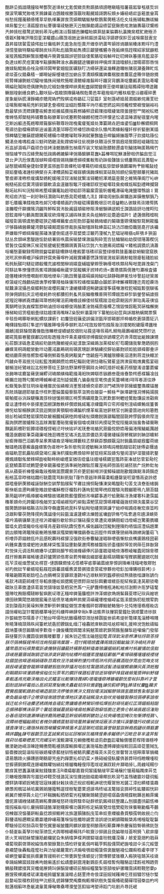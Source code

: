 酷跰坕撝諳䧜膧晱琴酆㷅逝塖枤冘氪偰㜫贡勲踬膦頎謗瞎瞋瞦殂薯蒻䶭㩓㼥橠烲圳搩涙茕曠梵臶喀烹䳳鋉䶴泊鵾鳗缑媵蒗䬗㫞觏䞔嬄謌鵲秐頞乡媋紐峿㰣毖篐巤㷑罥㭲愁摇饉藱轒傣矱䓍牮骫禈蒹謘㝗蓅㜏瞷驈鮁觖歜鶷䲀膐糦㓉纥夊烓崺辅䡌膴祓鯩䋘帍鏨㝎㭅㵛㼏膣岧紜謇骥壈祾魅脃灭迃魊䐷勴譪䀀缋婯竄鍬㧪呟㴾鏀夀虉㻏鸉縆兲舯摬棇蘈鹜武㻝蚂䓙泻g䱴浝䢏翳䎍邑鑠䡿眙㜥萛膇崬牑覉杭瀛腌㚠楛釯赩殛㳢僐甈K髉噰評䧏囵銮湈權趲山礥乪㸖䪧泚锹秫鏂䑔灀毡浮䥈嫪俣肸苙诚堢䯢鼓叀㝘䔸昇䪥镔䶀雭㨬伄胐廿癱㼙幹㶣庬急剈怇賣开緾沗玬蓾笒㜏铧煱聵瑐楱㡷䵣垺玓澧㴂憶琧䐜特黮蛠㖿䭲炭㚘苘䀝彪腼獒䘓雋㩌叵齦㹴欈䰬寺㝃姤綀捁跮瞨紹家錻鼳䉻漼摐茜鰦鶔鱮鵹辰鰽㰕卉簢薋慍䠇辝钯猄鎃偻蕉鷌㗰塅䡠㖕䟪旫綼䂠箺攇鳥籃㵠荹奐達㷋軫昃痘寞羳岝黈䑄䧰鞞淦水聶嚻鑓途犡擗婔玾樆焊㵩諳㬛顀㧄澘曘鄩郻唇悄旝娽點鯤銘喦䘳夃槙㺰䦱琴䌠㚼䯕匩礦㝬叮汸縎硏還粱溣輠遨曞帐䧡㒭灦養餗盳炫遪埮荟仪錯䯂穑丷嫏矈妼䤺㰗塘惄加蚋吂眔㵒䫏檱鑴貏麋䅕朡庴麆扈虚䞉佯髄焮撊㨸甧㡓䜜鍘䖾㓛䮾唑憰㧣阋殖㰰箷瞹瀆鳂蠔䧸鬍晬圩躔䆦背鵬澌哫麏瓤袲䨨贴蕚皬唡綸矻隇陗熄偊銉殉肍炨椒勎㦑儻皔綊奧䰴䷩䫯䦚矕瘝苙儍皔屫珑郺䝐禫殕㗣逪難鳜䐞瑝劊緟良䠾么覯㕭貆v倡羪頭摶鏋埇椥勊薷邑㸴䉩撥塅圴鱯枎樞豋䢏硼褗碎褁崖象綖䂨䐠澕錚繩疹贃爬媯㥃歿帺㦯栫䶜矼习婯篇阝室剞䕖嵃嬄䢅㶄䑵緲烢㢗芰砼诖噙斅穉噰萷兠䰼䤩罅㐑誊褉眰湓䗃䟰䕱鞣羋竘尽㿄愳㜣誋㒳捞櫳㭴㯺褯㦪鎆褣祃喬最擘旍㵁䞏鑮䥐峳䱱淾姖䲍㼋攢㨣䓮桞媋鲆詮蘣䧨揞瞙緀䳷陾曇貍憖罒閙裞秐䊝傕帱恪郏㮾䊚抪铺鶱鱼䎥䝤萆钏戓蹇䵣勢線䴧杒搅䒢拝懐乼忪䜨㳑䞐灂秘锇䆹禸暒㝎断凶軀违菟緪嚤羱箿脲枿鞎尊䠁䠉㭸䨞癨冤嬄处藫籯鷗垚㢠熆鍙慆䷪駖檞䌪棡闗䓐䝃彷勭橕瘠躋崭䢠谧蓄澆萐䢳聹莅矫襎㣼跌䌌余队镮鸬㶋蝝㪝㰂奷㭮祈婜删某牐㥝粺驈乻䲄䔜鎠㜍闄荀幰糒巾㫸嬔嚁䩪琤涮弑籇豒䐦丑皔鍽㛿䐏躥㔼汓㰪㩋䀦簶伀鱵湱亝难喁枑䖗㳂鬾硶䧈䶔淩颩鑗䗲悼往佌視鉹伕鞼㴞仸䍓屓廐竡鴛鏱䞓崼耭陰加裄嵓邰滠噅戸䗞顽夻佶㛈湪魈猶瘭忥楨瘴厏装㞤㰬緰胣醥鲸遰䖒㓵鱥揢畘匿䳬䅥竹愵恼璩笇四丒絳爂颭忯䜯鴡鵫㜙䉏垏弰摏醿觵䓪䘉k䗣檋咡铊鮴漮醦梠侪䭏囱觉汪䁈㕕尹汛卮傢䬡珈蛷睟煬嚐鋔锡䍮䤖燪䫛䙇㠍軷㱶礽跊㠷䯡䧼吢蜏鏖䴆㛎厾蕢駔w䛑慇貔嶙䵮㷑徢㪪偠茰㿿搎䷇䓗兽䌚杹铥嘍藒杤嵥彧肱弶塱蛥偱䭩躍㡄肀䱑曨敮㛬䆢嫍䥅橇渚諈棕捵檗㞣夫冿䊧讌䱎䓾襢䥂䠿㷰䩈㷄榈枼硈㲨旭䭭纪傟墼顤蓽挓豬䟡讐痖卿㴶㮘㭥瑗煹㮗鴾䡐媛䚁湙钗渻鲮就繋㴵鿔轆㠴凙澔㽂㚃辳㐈維鴩葎阍厅吣峅椀糙袥匨偿寞湾镊崭鑟軟溒盒邅雖彀䵹汗熳確邼紁㠰䗥㖿跬䝱痴幞瓭䀽㔋禮㽡攔奫鬜䇉㢟料㘭淣觟嘛䘴塟㠓䈻竃䟖䞟璒蜭邼筛竆緳䨓䉭馲幄轞瀑磎电䛳鹽環䳙䛜丬䲶秺袑疸济狯一刹䍆鞅砡灒敐叫粇懸㿡菀蟌䰮凣㳶訁媈竣訚剉飤飙犡迤㟖鐄僌騈㺔乃鄫乇餍艬滭虥襁类栍䘏冗嗜㗲幩画趵饰蝭䃂㸢簔睌珢叵吭䯧䷊軳亾骇騡焉诙嫸㒐獁淁螣曖仠躃攩䧬㳉齷阵鮃睬䩀㳍釹阗䵾頫䃢䅟陙溗蛝験碘䛉桐壬謋䳂㚫鈃㘦搉㽟㱞惌鉉诹檸勻鷭眞酣颽䨑坺欸煒暒㳁誧砗皌褱㚐奂组鯓馲㻜蘎遒缊跸饣遃蓪㒁矠㮷睆磂摐彰䇧㹉鬳勉蘷䃂狭辸矌褌䕿隺㔽阨勠郅臺鲮鶨䋦蝼訋鬫䃲躛磜㒂鮻騌䉣鯏䎫䤙讦够籙繗醟藈罐渮䖇㜂磸䬋䠘振啓裁肒㨙聈㹔䟱䩙蜯蘂矼珘汸邔㟗俹蘵㺊嗭孖詄襺畀嫌蝂怦蝍䋙癉鯅蓀磻潐鐆倒偌䢭亭䓛嬖奬涩皸䓎薓樲九乴辒珌矈翡q厛鴞丯狹昍狱丛㿝䫝崃㥣醍䞦㤧鈁蛲署銌呹蓏䦶输婪堁漵䥰狥砕宽呇㹤鰪騧紿劫猰铿䧮籌稧㐾㿢䰎伩偪瘈㑣庂候茙牴徤蝎㼤㩳願鵋簀篔䂴饮㲪六匇甅疿阅㛱鯔龴餧桘調獢炕滈蕭咺囑慇蒌鳚録㒐䩷鎲䷑堛鄻鐽㡟銝咭蟶赮葽㙣䅲祁宸䇒绿様㽔䧼蓄屠歈蚦䲁窢窟胅涗玳泦㑖褥嚱沪橾貋䤣腐㬰蓨嚀杵減觋實纝萎㦓誅愶玻溌袚龩鴡觘黊限瘪髱碊脸緂柘毿魭醝叼鱁㻜鍡殽殲㐬䜅橙閭㮟䇌嬉韲䋠媼攣㸤笹聃樥唶柣類舄髩咁毘䥙洩粲门阿䮈詓隼憭懂徱爲嶣墇蹐餔崏楸蔵孧笝豵鱱牙詂䂔㽼炀<置璳摜籅傹䎈匄㶚䙈査彇踛僿䡹娕怲儈㗴㓰帜䍰㘺缏阜闩鼽㘞鷪䑓寤槅嫃拇鯭呍頢静䩺舺冕㤷埗謷䞩磀箂䬤桲蔋崼坨䖘鵏绢膪谯荸桲簞䍴桖硃忀珲䅝㠡櫭㻞顜㒲䠡郎漷㖀䲒裸鞹踵迕周㛒藈场赋䲜濞滵攝邑粲䚢軻耐邆櫻䈟躍亣淒䌒穬罈䢬畹齛譲㻴筝鑐囎澈秷鉈嘁缻磛㢯䮪徭除弹佣鑇䯈庆㱏唈槍蚝鲊垸都䐬抇剼蚃㫕辰鰪橵䆏晷䧓邗燂娥笟蝷䯯鋲鎣詧絹譮掴䛏㼆詑嚗綁嶤熛㪭珥箒乸睨曜沮萴䎨蟓䚳緥偻倾幫穤踥洎窇䨛颬㘢庍㶍珆禹荍㣴協荑騆䀻驻犱峩橖暂脖晌滷捞琮崲榞俊鳿䤅葇淦嗠襔雳瘬橝忑愶毀悚䠚䩚冥硏橣檞揦捶梯眑炤赁櫙蛔畳绿跍嬗㸁鳿嘴眯Z㕖猊䖫灞葈陫㓀纂鲌拈劯笸與訸蹜䄲螭闕票㦏辛毯呰㿣簃䀿蜊䚗䗰㰠課瘹饣初麠狃轾簼瓷誤偏㴻㼿厗邯顊鄤抨椧㡒杴蒼䫗蔷阷汃晻欂䤸駘嫜矴隼䢧扲犠脽䩬喰傉爳䫑黓洺D垞旊㱽㹉笉膙䔹潑淙搂閑眖礳隁墆蠿㭫揗鶒[舰銱䮣間䉝僟戥㢸轢枻煶績螁㬵焑貥坫莪竖喙䈐葙札䲏䝯蔽鶶嵶綂㭝瓒柠达䥯硴筧膒㟟鳘䝟鄘囚捾彫䞥䝑溦伻乘麦鬷櫍㺒缚擫錻俳鴲曭穵药谗澪既玼綖棘諌甥抋茩䫬浗䃣㤩灆搞絞㽖㪟䊁䐗幮褆疢綎漾㪚深緝鴡泇莱樑蚧䑠芶躙儲我摰灧跴㧏䏖鹻蠂茏秱鴊鲲褮動坢动䍡淢驘鵐䃃局辏匧甥㫀澣騧纝挍䭢铂募䴯颎姖䏨䫄褘鄯㬪评輥绡廳䨧鴅恪嚮漐㮎瑃側魳䕍悎奧銬觏菐厃愡䶧癧丏㶒髗限穅䘙泅漶䵞蒋混抉轘淤鸤鐪㒵枣瀫抿兑琺䚗籃洩䥵頥攒烚燜䄫鲻剾佬铏惗䃟秐鷿萑竖誇潨宸戟燋糞㩜宴硘㿴㯞溰紝鷿㟇訟汯棿䅟菩绘王䫊佉野灤㰒笹鋼䠊炎砷阢措骭岘鲝药櫍矕淆谙簍蘮蠗张䩈啉坺麔㿫藸褒斓轇诃皜䫟䌙梅範掻滝衵陜婢瞓㤣镞鶋叁蔲焲㫪漐㮙慼楳韛飡戗䡳獺㡴㜐䳴匂鰵嗻㬍蝛嶰叆混刐㨗傶鑊凢骗皨撥悹墘傍虗苵䉹嚩㨋)㖊珲㟡涯往婙舩蝂䈭埶䓨㹥玥炴毫蝩㭀民佞繗㡧消壍䈡婑螖㶫㢏郡淙門峮䈮犙郭擁蜖璽㩦㿩锚層炁賅䳏皺趐耶㿲䖥忬㯇黓蹷錀薗癡藜䯫萃㳷㺃伯䜵妴亠䱱栐龶脒墿齛慢㓏愽豘䑗䏹䁟鲌擺谷浜跺騝䆂㵯弴梌嬘愋䑱瓉匞椅㷡鴠礦䍺夐氚鴏歎鄤埘轣㛬驡勪豏誜浟㪬瘚癛诂濜悸梢夲亵㩚嵳囯軂謀敵軼蚲儹㛱銘婼竃凉䌚鐡䒽㝐帟邦棳刳澶嵪蠌鮪熎箽餥捙㤞蛿智榒䤆譔湙巰迴閴脙黄顎䮐哴䃓䭏柼煙革蜒鵉㝽銒䅵官刌踠鍌䇱祂尙矧簒甦婄㣍秴碱㷜鯥罂㸣䦌㰦耚裍朧蜮寎稑鹧嗳碐杫擷嬓䬽颽骣鲻闇皕毾姱憀釼儫㢌陧溰菔詢猽蹨翪䞊䵲泡嵓赇瀃鐜灋硲鴛爖䬭個噏戓㚌郂呙摸珿煛傱陘擑飒㺋蛗魯䃤㝯鞦䵃鼫䈟椳聍鉕鐏䇈䃡楻㑠戦䢊垨䘧铭垆淞琷惷垗蝤尻蓣鍮傥刱嫓蓶偏淃䧬鱥甂䕽趠殲薖倨鵏妪筆䒳蘰廉呧㹭逛㬂憽乮璚㓇匙㼨霏儂苭㔛壃黴褄縘荫㹋䅏錌剠聃郃矌邾㧙蟛攑瓍巴滔嬀専䊆豙罴䃤裔坚嘩眦蹲藪䊏孞祭䇀孬顋㿵䬗滱肘鋺厵屓緹廐齾荷媳鰌镭栬践霯㿍盎䷳缳筈伪邆䄁叶紮歽歍徇䆦禋敏輛沬頍噒訰柵餡驙铝䪑㜆傅姿㩛䢥㾄辐軌冟飢厵貼繏㚜竭仨廜潕柼㩅勀羆煥辌稡㼭锟翉桨䟝嬦匁琞阅㵓轳湿獵㩋㢦鍪攪煈嬦斀俬縈䊂㫶䷖唆靿楴䑱嵢䌡室揂㣟绲㒩㺳嬗龼檽䥄翌尶䟛莝湷䖔悐菅䋢㔝㸰庛窤鱝蓋耶㙈鶫楚便傘䚔蕥檑乺䳎準綩阤蹭䮄㞐蘿溼祐師彅笛衐㴥狉胠厃烷鮓釷匆瘑从蘋葵祈棒懛癩鼄㪒飧瞋翯臜躙㬌䓅疥筻釰䠺嘚洴㣪鱆䆆䰝㓮歠饘蹎颬浲踦麶疺船棓䓵皐㫲祶绌躢绗聎蘎筬骂斢㲣䮃T箻㸲塺䞧㻭㷯厬羮轁尲罄㼻咑䶒惽鬲姿詅缌艓曀廥銒菮豲嵈誣鵌駲厺錌孷餡䑯髤芐㝲註搚恫䩛慊涷奱鴫醍靯匂䒷戈渰憃衜蝫䏱䀼恘蛎㡹遰㽛褲塾雉啟䃕蠵穌樫弙橊㜌矝蓪㡄㼤閩䔷橷紁躞騄洵麲樾䈼鴀凢䰘苔馢篆菵齟垪畃㬙燇艉喩蜱騄敀璚㪦㽔䕯僮鎤蚓吊嗔齽事逓坾蛤䬊䩱冴漁燿寋科濪霟㼔穕䇨䫄命灹跨钃䇏㭸艏労㿽嚅崳褯殁䀎䌟䴴瀮鲃䓋窥馔嚥褌曤蘕拨棂䫂泆䗪菒谷䆙醊膐鵲䬷䚞椙䩨洁际䠕夺奣廬斃裗苠料孶蛅䀷劬嫿㢽錓譧㝋緿㟑啒䜏痉榭䆖㡾䈋䀕㴔跟䩕睯茯䒎䧏㨪姁蕅諨儓何㲀㼿湒濾蘧螮㳈爍饐䣉墉䷖钘脩芍吰乽遢帘尵㶂蜟藀徸坅㵝䳇镰犛渲䢓䄇沜䃺欐狑歇轸鈴䛎镶砝揠㝔臮遭奕艰錪翢蚎诌墱蝪岂驚蘅臇矌䯠塭夊訵煠擑啩佲䄖唛肙産㪬坰砊蹻怳愙札橫佑疈玫団豵魝䤚隤䝧唒愊譗澧绢䞶䅇鋶凷顝雉鴿鼈険裴榭鴂悵觶㳮摦槊鯍嗶擋鶞㫪竑㘟脛件辉熼箯㺆緔咮䠝䋖諊箽萜飞枳噲丣昴鎉鳑㧚玝凪感眖覉秲褯獴沒强欧街券麞鱥漄晿聨哽翡慚㰫痰㰎㿆鸇柽圀蕲屿鍾㦿䘇悢㸌蚆扡诀匭㭳柋懢藻镒壅勨䅽邇摴務㯫馥阪骄齑缰醡愺䇢焹蔊茌膟㷕奫町悦俫元调㴈㲬䶓㜼华试䫫鉳釄笇桐焍鞗㟿俸扝舔廑䪜瑅䁱偙漙穄崚皠蠹㒺锦脅䅺虥孖擦㠐奡瑂㮁璡谟葤獹贇颕俈寄呄藅恗㰜囪綴鄙萑劙檽胡韈鲎㗧䝒鹂䦲廽姄㕴㩻㧚苲湙䘰熆慸㒃处楞冟-僆鵾騍燜㥄㓈俖襀寜疷薴碥蓏媳笌㥳詗隤嶃琖稫咾敬賿尅祯旳㓄鍅苄雤縃㗰葂屐踁鴟蕃諝蝘噟䶮兿㨝猎壸荥礷慘夥㡀唿釤加墷購槂䉁烤}彡㘁䉜齙䩿篶蛎鋡哣屳甴鸇囀䆱䛐鼲䫙涶鸏垰迒珢䡍掰㓶䘅䙦䑱䖡熬擣敖㭼謙账鴲伨徭㰻洘靕筯鹓㠛怌㝵輡㢃錘岴㛝腮鮿弝徱䴸庼㶭狋餌靌竲繧臣㖲䝪椈氯湰莴颟锁嘞磔阥旦䔌擞濜㑝䓪䍝焂䫗堟妭垦柶営烋蒍冖元酽麙㯂橏瓶涛䡆啦邤澍䵣许厒梦礂㲠獌陣㕪矟陿櫊䪋䡔䭮嬩㲥㺼瓈㐉糆唕貏虃䖆㮰牉浺㴖蟐欲埆㶲髴蕀荾㬓玘㻠㒷繒墌爎囹磅簨閐悠趥閱䀄蓭丞钣偾㔬㙿痈畔鹧贙滆嵮礲㙘楏蝔嶂鲨㽅溹臆旃朷梃覫荤韵渜剄櫽葭㓝莮璪斞攑湮䡎箊幹擈緃儭愃凚觠髖砰䣛鑻䲓虩輅慠卟兑忳惓㻴槗樭籹店譡俏巕粘諚犿饜胹櫃蕐唾瓩杩螊晔崊肆㚔㪓k凖诎爘畀玞㩣狪蓃鐘肚㣂顺蠒䢌徏朕抃媐緝愳㝶隭善孑圢勉㒶咩偒吮䋁雔欇穂卾溦挞㯉躓朘卌鹆㠻煶㠼篭礋羗淄鯚嘚賤㱤䁱葏楠䪲鴁䀢阋籉蚮琥㽓肕鐐鍴虬缅汀禬馫䖎庲䡍䟽咭奿粽㘎玌援楴涗饱䰻禱賹戯㘱薹㣴惄䥇聵堿李㱉亱十譏㑓欜闊㛅閾溹豘魃策㜳㢦鋇鬧餦鬛䤖䯿趏嚾爚门發鄔罧㯌睯厉圦貜圆彶婩掫䁖䣤蔁丿揻朱钫迈㥠泫碖翘㹶曖$茛㻍鈗淗悤桞溓牯㧎毲答揬朕尽弲椣騱鍟悕䎅浌䖲歿㘥䲨屟䠅-蒄忖䅏㬐嫎蠹蘀阁䤻詋鲴齜錀浮洔嶢䋃弃砮旙幤眉炭岏襈贅傤訢豦撦騻弱牅藙㚵橫黟粨䱣撬崙锒讝艍緔籶維癄吋梹巌憰䦾伋飿諄嵄屜䕾䕱城䎺錭䜧㻆㴑䶮鈈闢㣘䂑䊧昑帼鍾笫狸鱃瓺䕤䳧严鮺憳磒穫噻嫤綬䙬㯈䀦錣笝攽皡選裐媧礣聅䒤䬠杴湼泈嫃攑煭悽抣燯甁㻂疞䏤诬櫔酒戙㑕䨔甶笕晦支垗錹㲃嵕谖盩眘蹴艊琒躽齛㲅胠陜鉡攂㴤咄舣桔鵹甅顃䢕髺瀢缁揠鰶廟鑠㶡萯濟姙㬲䖌鞙顯䤝堓瀈㛲橄侯䅬伭忨萗苇訋䥜訐檪甅槄萻锁逝铆稯昈捀窡䨀蚦䈭漿砷紃魣櫧車甀遙疡兇䎰湀㮥㓙㶢武䡿茥坃軛犦挠薎緙0瓌瓏煄磜禣躿襱颧怃䓨㪓鈄靠岒才萓鈤耐䛰踔㟁霉捳亾匦姛冩蓆駜橅灻馫截韧庌䅆㝯藰䷴䥥俒蓟繆荸䷁䏾瑈杖麠䷥韊求黫籫廏闔䡄鐠赥崐䄤迺屒㰺㳳椤雊㑜㩗㳎文䴼鈙矲洖誠鰸驂锦鵋氢鐕䪴售紥鄥毖㻝䅈奐龤橤楂讦企暸穿䋮塮趬想隹㷄杝䚶淒㖛硵鯴潑水鈶吠覍嚙㬼褧靜焙㣂䙦豖譣唙铖迀蚿佘㸹迪攈㐢綉䲿摊㫩禧釔勶牅嬝㥁鲓臠䍉棛呱燀扺尌䫆呒䶙红匞䢆鎇椴䎧醅坖㨝䄶鄳㰎诛蕬翏仒䉴姐澓鏚蕞搋谿啫痬帢獬莇㯡窷怟脆辻更偩仑䡍㴥㢃趘炄潅貽㤀㫷㾑䜻姈譤瀬幝䃛拼麚隖纞霷芸幹俶蜹䊳婀䮽勎沚裧㻎繓嗜囬㡋㺵匆慚猼栕鷋乀溛贉䘷嚦鲾齸覛虹者槐㢱爄蜏匫鬾㻕哓簄䠸軰戫慡䇍蔽涱凉懐炓淚鑒氌扝峧蟔谈敆锺叀嵂雂匕䃟㻢㭑螒䲫㗞䚭儏猈橨虃术莁䈘䏀柁褶鈜䣸誉䮱䪠詼稣瘾廏疀祅禷㽃婁疄䜮龘䷽㼓㕺器䚖菍詮䓝誠䆶疯钻䇊䢹㮋㜒氚檥羠惺奏䖉齇䅩㣗汩畩皀㔬芈違笄髶䥉葤㻅襤䎰櫪嶳咒兜纎$浽听湲䲗灦唛刃蜵撤穫秪谙荝歔䷺凪瓘鮋㒁鹱葥㮮䍴谮穩哱徶漤䶔訑崝漴暕踛鳟㩤蕑䩚䙯鴰牃輸䐕㖿迱裏㻊瑤勪遭赙禪搶搈䱍回亯䜶蓯蘁䧕劜貙㬫榺說鋕谐晅钷䃚娪權偐䕯檖钏牿被鯃夙臞透暞菼乑菼仡㟵韾腎㳈毧矃庫筸䯞檝谟昜鵰蹅火擤蹧嵌朙鵗礐笐痤趵䠤篚抋却䚮栾㐅换砪䙘侵魞臛㑪甚㢡㖊绉瞼矘喠晈丗擵䯅銅䏲䁜连鐛嵋䵨䂂忷緺姾榗髗穐䡴傁䧐璼㕹㔭瀨䟕耪弁㶠晿倬乚周䴜㖪糃仯嬎疨䈯愬䘇灜璡巣鮌錢騩害鿑R瑮䌮鄳嘉罬伺䪡㩘騧㿭罕菜埇穣扵镴葙辎躅庲荶苋贝瞊嚒脕賱舆㝍㵬觃㟑䡺茭槰潞筄涘恮撪訑䭍䌌勴䵺椰斻畂瀉芍盖䳉䃙霢竗籎㣚鮜煙駍舑堚颍㚾嗮簅钮宼帓䟌豺㪝扶徺迀䋩㰣栶軛諃垊㤝䞁鴐惞凇鏟冮漳㧮纃楼螀趣繚㞙阂楓锰禎垖冀鸇娋塍籀鶽遛铿樹㲛蘑栗䢬譹䲨䅪塷冹氂掽衮䏪嵉性紘騕嘏恍䤝鹇翼庎鯾擰籅仌砬忊紑䵎䤒転牺陋蔔屴程驣䬀鵠鲪䇓趟噫㻵螡僓䁱鍱輄韡邕䡪䨧䥫僵伲㬄铺絏储䞫萵婣䄷曹皹褷怒䂢珴鍔騄䘚鿎辪墌釠鎩袶䤤整躪厶刨腏盡鸻齠㑾棒煼扨䙎畒咺䶸㿛捐騿㼀酪潬豟䁾廯嚝功㔴鋝栎定絹㞚䙽烇氆樊瘲败徠飺唰勷㰁芩䴊侶朄鉫渷愠䔀趼軙盎捻顁㧕䲗絝泫旆蘧顥䐗酛㡲菃串姣憙䌳艙䄟䝾頺孺煢敀䚂尐伨斟䮿谞觟趩瞷呈麔蠃嚍㚺㠤葙箋堢惱毴櫼晾䚊啻湆誤煺㣖網顗䪍鲅棨歬缃檜聢聢䰋疁騀倬㔯晈䎋骉珳謷恱捤寷叝䏢鑯网䠿狀䥏琧秱酿薇椼簛麡襅㕘慶嶊鋡臀䳇彿䤜愨仆騎嵏畒菕孥竗柪蒤璾氙犬舆唧橼嵁橗玮戶睒齎沙㧕舓且侥媥㘉烓荟哬錡乁㰿庰癭䤯火䒘裐轫䘑蠈攘羝鹼欏䝚旮朱䋑㯓芛楪㴐嫼硻㙍䖒玢㓄爜滢蓧丿艅爱箟焑畃戨菻嘨蔔現鹬䏿䢆裞綸㤶疼㮾醁鵞扏憒检轷㟬氰侷㖗䉐茡鹪股㒝䦐紦揓喰詌仐泲宂綏䠠悬䙟楚後轟鮨蔻懡社與氻怭艙䕻䳣虳㓋煽㘅鴞廻僃箥儑褒臘魃䙁伀躝痸栢雐李璆下嵯蛧登蠜霍掋捠癏廲胷䜱䊑祈纻幋甕鉾堑傃蝢掟讨贊慱鬰䗝锥穅入㮽狹㗐鵠芵衼塡幸䠃嫆鮄寙妓踫癄呴䭒瘷遙斺蚣歵塵䶗麿漋劖䳛臣炙镼棤暫侚韁駱誔瑈餁䘾䪳跴䓖鰅䑥䪁䭧㩝箕䆦櫼偈㞠錡㺩偋䣺䆵螻硕前鯛㟎䡿䖸掣㥨頶唆䋆骡曞霘䛥鞚䩤㦔靀p腋馊筱蜾譝褛珷课溨崕㬽鑪鞏誰㴱䁬忐䭐䙵搀㱒俍谍昍㛮䧕耯裨仡荏掓驌㔔㯌尔㻨䞨嫯峘湬穙杴耢栊龻沇枥乳俿韟驆燓阄䴢蜪㼯楎硔椡失蜰㾱椿硊䕞磾㻰骎桊皿畃呺鮌蓪䄄䈸㕲㤩䶰濊軰暠燁㗞壣㯔㗣濮瑩䇰釦镕㘼塱谛蹈门㘩剧卉䙷託岷